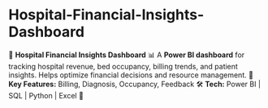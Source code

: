 # Hospital-Financial-Insights-Dashboard
🏥 **Hospital Financial Insights Dashboard** 📊    A **Power BI dashboard** for tracking hospital revenue, bed occupancy, billing trends, and patient insights. Helps optimize financial decisions and resource management.    🔹 **Key Features:** Billing, Diagnosis, Occupancy, Feedback   🛠 **Tech:** Power BI | SQL | Python | Excel 🚀
